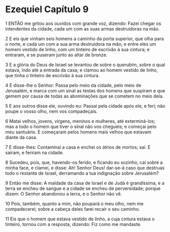 # Ezequiel Capítulo 9

1	ENTÃO me gritou aos ouvidos com grande voz, dizendo: Fazei chegar os intendentes da cidade, cada um com as suas armas destruidoras na mão.

2	E eis que vinham seis homens a caminho da porta superior, que olha para o norte, e cada um com a sua arma destruidora na mão, e entre eles um homem vestido de linho, com um tinteiro de escrivão à sua cintura; e entraram, e se puseram junto ao altar de bronze.

3	E a glória do Deus de Israel se levantou de sobre o querubim, sobre o qual estava, indo até a entrada da casa; e clamou ao homem vestido de linho, que tinha o tinteiro de escrivão à sua cintura.

4	E disse-lhe o Senhor: Passa pelo meio da cidade, pelo meio de Jerusalém, e marca com um sinal as testas dos homens que suspiram e que gemem por causa de todas as abominações que se cometem no meio dela.

5	E aos outros disse ele, ouvindo eu: Passai pela cidade após ele, e feri; não poupe o vosso olho, nem vos compadeçais.

6	Matai velhos, jovens, virgens, meninos e mulheres, até exterminá-los; mas a todo o homem que tiver o sinal não vos chegueis; e começai pelo meu santuário. E começaram pelos homens mais velhos que estavam diante da casa.

7	E disse-lhes: Contaminai a casa e enchei os átrios de mortos; saí. E saíram, e feriram na cidade.

8	Sucedeu, pois, que, havendo-os ferido, e ficando eu sozinho, caí sobre a minha face, e clamei, e disse: Ah! Senhor Deus! dar-se-á caso que destruas todo o restante de Israel, derramando a tua indignação sobre Jerusalém?

9	Então me disse: A maldade da casa de Israel e de Judá é grandíssima, e a terra se encheu de sangue e a cidade se encheu de perversidade; porque dizem: O Senhor abandonou a terra, e o Senhor não vê.

10	Pois, também, quanto a mim, não poupará o meu olho, nem me compadecerei; sobre a cabeça deles farei recair o seu caminho.

11	Eis que o homem que estava vestido de linho, a cuja cintura estava o tinteiro, tornou com a resposta, dizendo: Fiz como me mandaste.

